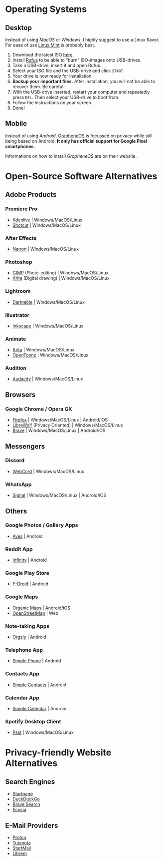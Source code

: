 # Operating Systems
## Desktop
Instead of using *MacOS* or *Windows*, I highly suggest to use a *Linux* flavor. For ease of use [Linux Mint](https://linuxmint.com/) is probably best.
1. Download the latest ISO [here](https://linuxmint.com/edition.php?id=302).
2. Install [Rufus](https://rufus.ie/en/) to be able to "burn" ISO-images onto USB-drives.
3. Take a USB-drive, insert it and open Rufus.
4. Select your ISO file and the USB-drive and click `START`.
5. Your drive is now ready for installation.
6. **Backup your important files.** After installation, you will not be able to recover them. Be careful!
7. With the USB-drive inserted, restart your computer and repeatedly press `DEL`. Then select your USB-drive to boot from.
8. Follow the instructions on your screen.
9. Done!
## Mobile
Instead of using *Android*, [GrapheneOS](https://grapheneos.org/) is focussed on privacy while still being based on Android. **It only has official support for Google Pixel smartphones.**

Informations on how to install *GrapheneOS* are on their website.
# Open-Source Software Alternatives

## Adobe Products

### Premiere Pro
* [Kdenlive](https://kdenlive.org/en/) | Windows/MacOS/Linux
* [Shotcut](https://shotcut.org/) | Windows/MacOS/Linux

### After Effects
* [Natron](https://natrongithub.github.io/) | Windows/MacOS/Linux

### Photoshop
* [GIMP](https://www.gimp.org/) (Photo-editing) | Windows/MacOS/Linux
* [Krita](https://krita.org/en/) (Digital drawing) | Windows/MacOS/Linux

### Lightroom
* [Darktable](https://www.darktable.org/) | Windows/MacOS/Linux

### Illustrator
* [Inkscape](https://inkscape.org/) | Windows/MacOS/Linux

### Animate
* [Krita](https://krita.org/en/) | Windows/MacOS/Linux
* [OpenToonz](https://opentoonz.github.io/e/) | Windows/MacOS/Linux

### Audition
* [Audacity](https://www.audacityteam.org/) | Windows/MacOS/Linux

## Browsers

### Google Chrome / Opera GX
* [Firefox](https://www.mozilla.org/en-US/firefox/new/) | Windows/MacOS/Linux | Android/iOS
* [LibreWolf](https://librewolf.net/) (Privacy Oriented) | Windows/MacOS/Linux
* [Brave](https://brave.com/) | Windows/MacOS/Linux  | Android/iOS

## Messengers

### Discord
* [WebCord](https://github.com/SpacingBat3/WebCord) | Windows/MacOS/Linux

### WhatsApp
* [Signal]() | Windows/MacOS/Linux | Android/iOS

## Others

### Google Photos / Gallery Apps
* [Aves](https://github.com/deckerst/aves) | Android

### Reddit App
* [Infinity](https://github.com/Docile-Alligator/Infinity-For-Reddit) | Android

### Google Play Store
* [F-Droid](https://f-droid.org/) | Android

### Google Maps
* [Organic Maps](https://organicmaps.app/) | Android/iOS
* [OpenStreetMap](https://www.openstreetmap.org/) | Web

### Note-taking Apps
* [Orgzly](https://www.orgzly.com/) | Android

### Telephone App
* [Simple Phone](https://www.simplemobiletools.com/) | Android

### Contacts App
* [Simple Contacts](https://www.simplemobiletools.com/) | Android
  
### Calendar App
* [Simple Calendar](https://www.simplemobiletools.com/) | Android

### Spotify Desktop Client
* [Psst](https://github.com/jpochyla/psst) | Windows/MacOS/Linux

# Privacy-friendly Website Alternatives

## Search Engines
* [Startpage](https://startpage.com)
* [DuckDuckGo](https://duckduckgo.com)
* [Brave Search](https://search.brave.com/)
* [Ecosia](https://www.ecosia.org/)

## E-Mail Providers
* [Proton](https://proton.me/)
* [Tutanota](https://tutanota.com/)
* [StartMail](https://www.startmail.com)
* [Librem](https://librem.one/)